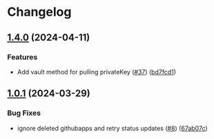 # Changelog

## [1.4.0](https://github.com/samirtahir91/github-app-operator/compare/v1.3.0...v1.4.0) (2024-04-11)


### Features

* Add vault method for pulling privateKey ([#37](https://github.com/samirtahir91/github-app-operator/issues/37)) ([bd7fcd1](https://github.com/samirtahir91/github-app-operator/commit/bd7fcd1d85ebf2bac3b56bc8bab3084cd94e56c2))

## [1.0.1](https://github.com/samirtahir91/github-app-operator/compare/v1.0.0...v1.0.1) (2024-03-29)


### Bug Fixes

* ignore deleted githubapps and retry status updates ([#8](https://github.com/samirtahir91/github-app-operator/issues/8)) ([67ab07c](https://github.com/samirtahir91/github-app-operator/commit/67ab07c4ce48e3acd19847cce995d07d436bb45e))
